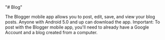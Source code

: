 "# Blog" 



The Blogger mobile app allows you to post, edit, save, and 
view your blog posts. Anyone with Android 5.0 and up can download 
the app. Important: To post with the Blogger mobile app, you'll 
need to already have a Google Account and a blog created from a computer.
